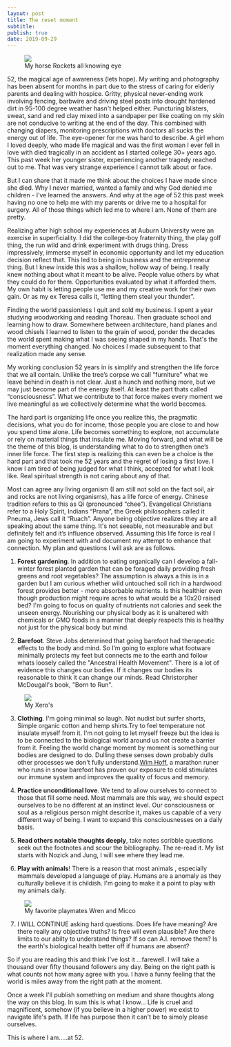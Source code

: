 ```yaml
---
layout: post
title: The reset moment
subtitle:
publish: true
date: 2019-09-29
---
```

<figure>
<img src="https://jonbcarroll.s3.us-east-2.amazonaws.com/20190929-horse.jpg">
<figcaption> My horse Rockets all knowing eye</figcaption>
</figure>
52, the magical age of awareness (lets hope).  
My writing and photography has been absent for months in part due to the stress of caring for elderly parents and dealing with hospice. Gritty, physical never-ending work involving fencing, barbwire and driving steel posts into drought hardened dirt in 95-100 degree weather hasn't helped either. 
Puncturing blisters, sweat, sand and red clay mixed into a sandpaper per like coating on my skin are not conducive to writing at the end of the day. 
This combined with changing diapers, monitoring prescriptions with doctors all sucks the energy out of life.
 The eye-opener for me was hard to describe.
A girl whom I loved deeply, who made life magical and was the first woman I ever fell in love with died tragically in an accident as I started college 30+ years ago. This past week her younger sister, experiencing another tragedy reached out to me. That was very strange experience I cannot talk about or face.

But I can share that it made me think about the choices I have made since she died. Why I never married, wanted a family and why God denied me children - I’ve learned the answers. And why at the age of 52 this past week having no one to help me with my parents or drive me to a hospital for surgery. All of those things which led me to where I am. None of them are pretty.

Realizing after high school my experiences at Auburn University were an exercise in superficiality. I did the college-boy fraternity thing, the play golf thing, the run wild and drink experiment with drugs thing. Dress impressively, immerse myself in economic opportunity and let my education decision reflect that. This led to being in business and the entrepreneur thing. But I knew inside this was a shallow, hollow way of being. I really knew nothing about what it meant to be alive.
People value others by what they could do for them. Opportunities evaluated by what it afforded them. My own habit is letting people use me and my creative work for their own gain. Or as my ex Teresa calls it, “letting them steal your thunder”.

Finding the world passionless I quit and sold my business. I spent a year studying woodworking and reading Thoreau. Then graduate school and learning how to draw. Somewhere between architecture, hand planes and wood chisels I learned to listen to the grain of wood, ponder the decades the world spent making what I was seeing shaped in my hands. That's the moment everything changed.
No choices I made subsequent to that realization made any sense.

My working conclusion 52 years in is simplify and strengthen the life force that we all contain. Unlike the tree’s corpse we call “furniture” what we leave behind in death is not clear. Just a hunch and nothing more, but we may just become part of the energy itself. At least the part thats called “consciousness”. What we contribute to that force makes every moment we live meaningful as we collectively determine what the world becomes. 

The hard part is organizing life once you realize this, the pragmatic decisions, what you do for income, those people you are close to and how you spend time alone. Life becomes something to explore, not accumulate or rely on material things that insulate me. 
Moving forward, and what will be the theme of this blog, is understanding what to do to strengthen one’s inner life force. The first step is realizing this can even be a choice is the hard part and that took me 52 years and the regret of losing a first love.
I know I am tired of being judged for what I think, 
accepted for what I look like. 
Real spiritual strength is not caring about any of that.

Most can agree any living organism (I am still not sold on the fact soil, air and rocks are not living organisms), has a life force of energy. Chinese tradition refers to this as Qi (pronounced “chee”). Evangelical Christians refer to a Holy Spirit, Indians “Prana”, the Greek philosophers called it Pneuma, Jews call it “Ruach”. 
Anyone being objective realizes they are all speaking about the same thing.
It's not seeable, not measurable and but definitely felt and it’s influence observed.
Assuming this life force is real I am going to experiment with and document my attempt  to enhance that connection. My plan and questions I will ask are as follows.

1. <strong>Forest gardening</strong>. In addition to eating organically can I develop a fall-winter forest planted garden that can be foraged daily providing fresh greens and root vegetables?  The assumption is always a this is in a garden but I am curious whether wild untouched soil rich in a hardwood forest provides better - more absorbable nutrients. Is this healthier even though production might require acres to what would be a 10x20 raised bed? I'm going to focus on quality of nutrients not calories and seek the unseen energy. Nourishing our physical body as it is unaltered with chemicals or GMO foods in a manner that deeply respects this is healthy not just for the physical body but mind.

2. <strong>Barefoot</strong>. Steve Jobs determined that going barefoot had therapeutic effects to the body and mind. So I’m going to explore what footware minimally protects my feet but connects me to the earth and follow whats loosely called the "Ancestral Health Movement". There is a lot of evidence this changes our bodies. If it changes our bodies its reasonable to think it can change our minds. Read Christorpher McDougall's book, "Born to Run".
<figure>
<img src="https://jonbcarroll.s3.us-east-2.amazonaws.com/20190929-barefoot.jpg">
<figcaption> My Xero's</figcaption>
</figure>
   
3. <strong>Clothing</strong>. I'm going minimal so laugh. Not nudist but surfer shorts, Simple organic cotton and hemp shirts.Try to feel temperature not insulate myself from it. I'm not going to let myself freeze but the idea is to be connected to the biological world around us not create a barrier from it. Feeling the world change moment by moment is something our bodies are designed to do. Dulling these senses down probably dulls other processes we don't fully understand.<a href="https://www.wimhofmethod.com/cold-therapy">Wim Hoff</a>, a marathon runer who runs in snow barefoot
has proven our exposure to cold stimulates our immune system and improves the quality of focus and memory.

4. <strong>Practice unconditional love</strong>. We tend to allow ourselves to connect to those that fill some need. Most mammals are this way, we should expect ourselves to be no different at an instinct level. Our consciousness or soul as a religious person might describe it, makes us capable of a very different way of being. I want to expand this consciousnesses on a daily basis. 

5. <strong>Read others notable thoughts deeply</strong>, take notes scribble questions seek out the footnotes and scour the bibliography. The re-read it. My list starts with Nozick and Jung, I will see where they lead me.

6. <strong>Play with animals</strong>! There is a reason that most animals , especially mammals developed a language of play. Humans are a anomaly as they culturally believe it is childish. I'm going to make it a point to play with my animals daily. 
<figure>
<img src="https://jonbcarroll.s3.us-east-2.amazonaws.com/20190929-animals.jpg">
<figcaption> My favorite playmates Wren and Micco</figcaption>
</figure>

7. I WILL CONTINUE asking hard questions. Does life have meaning?  Are there really any objective truths? Is free will even plausible? Are there limits to our abilty to understand things? If so can A.I. remove them? Is the earth's biological health better off if humans are absent?

So if you are reading this and think I’ve lost it ...farewell. I will take a thousand over fifty thousand followers any day. Being on the right path is what counts not how many agree with you. I have a funny feeling that the world is miles away from the right path at the moment. 

Once a week I'll publish something on medium and share thoughts along the way on this blog. 
In sum this is what I know...
Life is cruel and magnificent, somehow (if you believe in a higher power) we exist to navigate life's path. If life has purpose then it can't be to simoly please ourselves. 
 
 This is where I am.....at 52.
